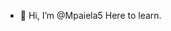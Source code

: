 - 👋 Hi, I’m @Mpaiela5
Here to learn.
  
<!---
Mpaiela5/Mpaiela5 is a ✨ special ✨ repository because its `README.md` (this file) appears on your GitHub profile.
You can click the Preview link to take a look at your changes.
--->
